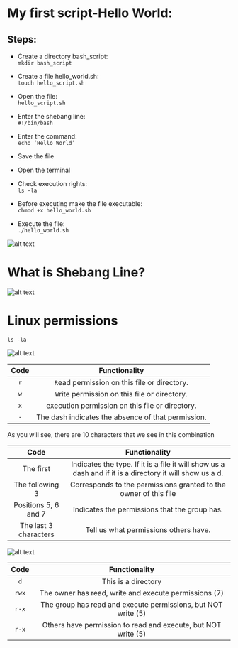 # My first script-Hello World:

## Steps:
* Create a directory bash_script:  
```mkdir bash_script```

* Create a file hello_world.sh:  
```touch hello_script.sh```

* Open the file:  
```hello_script.sh```

* Enter the shebang line:  
```#!/bin/bash```

* Enter the command:  
```echo ‘Hello World’```

* Save the file
* Open the terminal
* Check execution rights:  
```ls -la```

* Before executing make the file executable:  
```chmod +x hello_world.sh```

* Execute the file:  
```./hello_world.sh```



![alt text](../Resources/L2/L2_Structure.jpg "Simple Commands")


# What is Shebang Line?
![alt text](../Resources/L2/L2_Shebang.jpg "Simple Commands")



# Linux permissions
```ls -la```

![alt text](../Resources/L2/L2_Permissions.jpg "Simple Commands")

|Code|Functionality
|:---:|:---:|
|```r``` | ```R```ead permission on this file or directory.|
|```w``` | ```W```rite permission on this file or directory.|
|```x``` | e```X```ecution permission on this file or directory.
|```-```|The dash indicates the absence of that permission.|

As you will see, there are 10 characters that we see in this combination

|Code|Functionality
|:---:|:---:|
|The first | Indicates the type. If it is a file it will show us a dash and if it is a directory it will show us a d.|
|The following 3 | Corresponds to the permissions granted to the owner of this file
|Positions 5, 6 and 7 | Indicates the permissions that the group has.
|The last 3 characters |Tell us what permissions others have.|


![alt text](../Resources/L2/L2_PermissionsExample.jpg "Simple Commands")

|Code|Functionality|
|:---:|:---:|
|```d``` | This is a directory|
|```rwx``` | The owner has read, write and execute permissions (7)|
|```r-x``` | The group has read and execute permissions, but NOT write (5)|
|```r-x``` | Others have permission to read and execute, but NOT write (5)|